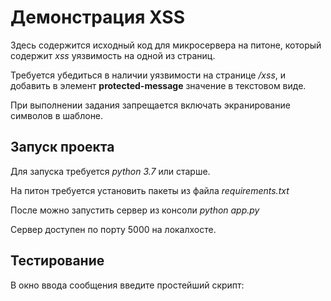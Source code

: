 # Демонстрация XSS

Здесь содержится исходный код для микросервера на питоне, который содержит *xss* 
уязвимость на одной из страниц. 

Требуется убедиться в наличии уязвимости на странице */xss*, и добавить в элемент **protected-message** 
значение в текстовом виде. 

При выполнении задания запрещается включать экранирование символов в шаблоне.

## Запуск проекта

Для запуска требуется *python 3.7* или старше.
 
На питон требуется установить пакеты из файла *requirements.txt* 

После можно запустить сервер из консоли *python app.py*

Сервер доступен по порту 5000 на локалхосте.

## Тестирование

В окно ввода сообщения введите простейший скрипт:  <script> document.write(1); </script> 

